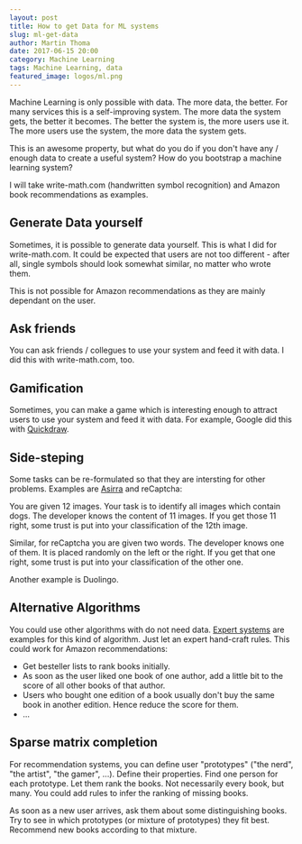```yaml
---
layout: post
title: How to get Data for ML systems
slug: ml-get-data
author: Martin Thoma
date: 2017-06-15 20:00
category: Machine Learning
tags: Machine Learning, data
featured_image: logos/ml.png
---
```

Machine Learning is only possible with data. The more data, the better. For
many services this is a self-improving system. The more data the system gets,
the better it becomes. The better the system is, the more users use it. The
more users use the system, the more data the system gets.

This is an awesome property, but what do you do if you don't have any / enough
data to create a useful system? How do you bootstrap a machine learning system?

I will take write-math.com (handwritten symbol recognition) and Amazon book
recommendations as examples.


## Generate Data yourself

Sometimes, it is possible to generate data yourself. This is what I did for
write-math.com. It could be expected that users are not too different - after
all, single symbols should look somewhat similar, no matter who wrote them.

This is not possible for Amazon recommendations as they are mainly dependant on
the user.


## Ask friends

You can ask friends / collegues to use your system and feed it with data. I did
this with write-math.com, too.


## Gamification

Sometimes, you can make a game which is interesting enough to attract users to
use your system and feed it with data. For example, Google did this with
[Quickdraw](https://quickdraw.withgoogle.com/).


## Side-steping

Some tasks can be re-formulated so that they are intersting for other problems.
Examples are [Asirra](https://www.microsoft.com/en-us/research/publication/asirra-a-captcha-that-exploits-interest-aligned-manual-image-categorization/) and
reCaptcha:

You are given 12 images. Your task is to identify all images which contain
dogs. The developer knows the content of 11 images. If you get those 11 right,
some trust is put into your classification of the 12th image.

Similar, for reCaptcha you are given two words. The developer knows one of
them. It is placed randomly on the left or the right. If you get that one
right, some trust is put into your classification of the other one.

Another example is Duolingo.


## Alternative Algorithms

You could use other algorithms with do not need data. [Expert systems](https://en.wikipedia.org/wiki/Expert_system) are
examples for this kind of algorithm. Just let an expert hand-craft rules. This
could work for Amazon recommendations:

* Get besteller lists to rank books initially.
* As soon as the user liked one book of one author, add a little bit to the
  score of all other books of that author.
* Users who bought one edition of a book usually don't buy the same book in
  another edition. Hence reduce the score for them.
* ...


## Sparse matrix completion

For recommendation systems, you can define user "prototypes" ("the nerd", "the
artist", "the gamer", ...). Define their properties. Find one person for each
prototype. Let them rank the books. Not necessarily every book, but many. You
could add rules to infer the ranking of missing books.

As soon as a new user arrives, ask them about some distinguishing books. Try to
see in which prototypes (or mixture of prototypes) they fit best. Recommend new
books according to that mixture.
